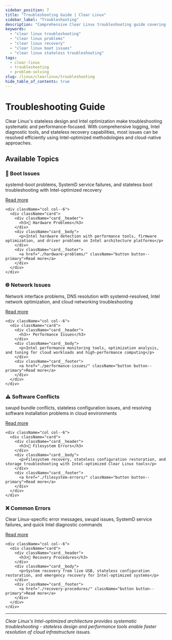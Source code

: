 ```yaml
---
sidebar_position: 7
title: "Troubleshooting Guide | Clear Linux"
sidebar_label: "Troubleshooting"
description: "Comprehensive Clear Linux troubleshooting guide covering boot issues, hardware problems, network issues, performance problems, and recovery procedures."
keywords:
  - "clear linux troubleshooting"
  - "clear linux problems"
  - "clear linux recovery"
  - "clear linux boot issues"
  - "clear linux stateless troubleshooting"
tags:
  - clear-linux
  - troubleshooting
  - problem-solving
slug: /linux/clearlinux/troubleshooting
hide_table_of_contents: true
---
```


# Troubleshooting Guide

Clear Linux's stateless design and Intel optimization make troubleshooting systematic and performance-focused. With comprehensive logging, Intel diagnostic tools, and stateless recovery capabilities, most issues can be resolved efficiently using Intel-optimized methodologies and cloud-native approaches.

## Available Topics

<div className="container">
  <div className="row">
    <div className="col col--6">
      <div className="card">
        <div className="card__header">
          <h3>🚫 Boot Issues</h3>
        </div>
        <div className="card__body">
          <p>systemd-boot problems, SystemD service failures, and stateless boot troubleshooting with Intel-optimized recovery</p>
        </div>
        <div className="card__footer">
          <a href="./boot-issues/" className="button button--primary">Read more</a>
        </div>
      </div>
    </div>
    
    <div className="col col--6">
      <div className="card">
        <div className="card__header">
          <h3>🔧 Hardware Problems</h3>
        </div>
        <div className="card__body">
          <p>Intel hardware detection with performance tools, firmware optimization, and driver problems on Intel architecture platforms</p>
        </div>
        <div className="card__footer">
          <a href="./hardware-problems/" className="button button--primary">Read more</a>
        </div>
      </div>
    </div>
  </div>

  <div className="row">
    <div className="col col--6">
      <div className="card">
        <div className="card__header">
          <h3>🌐 Network Issues</h3>
        </div>
        <div className="card__body">
          <p>Network interface problems, DNS resolution with systemd-resolved, Intel network optimization, and cloud networking troubleshooting</p>
        </div>
        <div className="card__footer">
          <a href="./network-issues/" className="button button--primary">Read more</a>
        </div>
      </div>
    </div>
    
    <div className="col col--6">
      <div className="card">
        <div className="card__header">
          <h3>⚡ Performance Issues</h3>
        </div>
        <div className="card__body">
          <p>Intel performance monitoring tools, optimization analysis, and tuning for cloud workloads and high-performance computing</p>
        </div>
        <div className="card__footer">
          <a href="./performance-issues/" className="button button--primary">Read more</a>
        </div>
      </div>
    </div>
  </div>

  <div className="row">
    <div className="col col--6">
      <div className="card">
        <div className="card__header">
          <h3>⚠️ Software Conflicts</h3>
        </div>
        <div className="card__body">
          <p>swupd bundle conflicts, stateless configuration issues, and resolving software installation problems in cloud environments</p>
        </div>
        <div className="card__footer">
          <a href="./software-conflicts/" className="button button--primary">Read more</a>
        </div>
      </div>
    </div>
    
    <div className="col col--6">
      <div className="card">
        <div className="card__header">
          <h3>💾 Filesystem Errors</h3>
        </div>
        <div className="card__body">
          <p>Filesystem recovery, stateless configuration restoration, and storage troubleshooting with Intel-optimized Clear Linux tools</p>
        </div>
        <div className="card__footer">
          <a href="./filesystem-errors/" className="button button--primary">Read more</a>
        </div>
      </div>
    </div>
  </div>

  <div className="row">
    <div className="col col--6">
      <div className="card">
        <div className="card__header">
          <h3>❌ Common Errors</h3>
        </div>
        <div className="card__body">
          <p>Clear Linux-specific error messages, swupd issues, SystemD service failures, and quick Intel diagnostic commands</p>
        </div>
        <div className="card__footer">
          <a href="./common-errors/" className="button button--primary">Read more</a>
        </div>
      </div>
    </div>
    
    <div className="col col--6">
      <div className="card">
        <div className="card__header">
          <h3>🔄 Recovery Procedures</h3>
        </div>
        <div className="card__body">
          <p>System recovery from live USB, stateless configuration restoration, and emergency recovery for Intel-optimized systems</p>
        </div>
        <div className="card__footer">
          <a href="./recovery-procedures/" className="button button--primary">Read more</a>
        </div>
      </div>
    </div>
  </div>
</div>

---

*Clear Linux's Intel-optimized architecture provides systematic troubleshooting - stateless design and performance tools enable faster resolution of cloud infrastructure issues.*